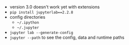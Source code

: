 - version 3.0 doesn't work yet with extensions
- `pip install jupyterlab==2.2.8`
- config directories
  - `~/.ipython`
  - `~/.jupyter`
- `jupyter lab --generate-config`
- `jupyter --path` to see the config, data and runtime paths
